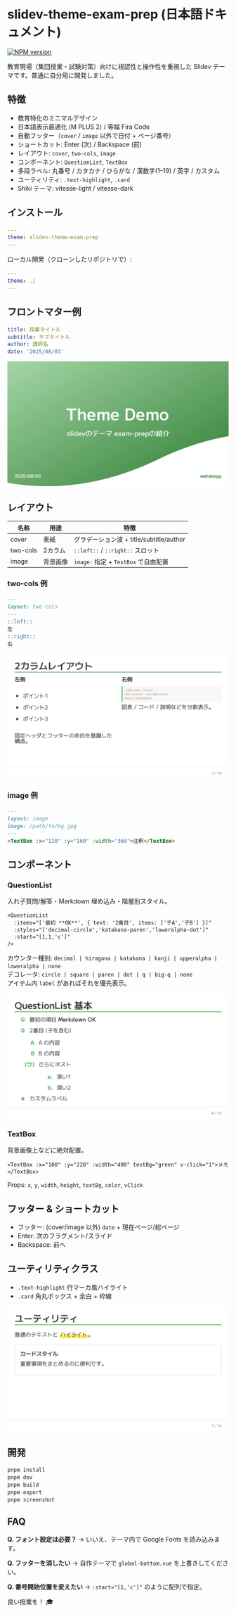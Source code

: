 # slidev-theme-exam-prep (日本語ドキュメント)

[![NPM version](https://img.shields.io/npm/v/slidev-theme-exam-prep?color=3AB9D4&label=)](https://www.npmjs.com/package/slidev-theme-exam-prep)

教育現場（集団授業・試験対策）向けに視認性と操作性を重視した Slidev テーマです。普通に自分用に開発しました。

## 特徴
- 教育特化のミニマルデザイン
- 日本語表示最適化 (M PLUS 2) / 等幅 Fira Code
- 自動フッター（`cover` / `image` 以外で日付 + ページ番号）
- ショートカット: Enter (次) / Backspace (前)
- レイアウト: `cover`, `two-cols`, `image`
- コンポーネント: `QuestionList`, `TextBox`
- 多段ラベル: 丸番号 / カタカナ / ひらがな / 漢数字(1–19) / 英字 / カスタム
- ユーティリティ: `.text-highlight`, `.card`
- Shiki テーマ: vitesse-light / vitesse-dark

## インストール
```yaml
---
theme: slidev-theme-exam-prep
---
```
ローカル開発（クローンしたリポジトリで）:
```yaml
---
theme: ./
---
```

## フロントマター例
```yaml
title: 授業タイトル
subtitle: サブタイトル
author: 講師名
date: '2025/08/03'
```

![フロントマター例](./example/1.png) 

## レイアウト
| 名称 | 用途 | 特徴 |
|------|------|------|
| cover | 表紙 | グラデーション波 + title/subtitle/author |
| two-cols | 2カラム | `::left::` / `::right::` スロット |
| image | 背景画像 | `image:` 指定 + `TextBox` で自由配置 |

### two-cols 例
```markdown
---
layout: two-cols
---
::left::
左
::right::
右
```

![two-cols 例](./example/3.png)

### image 例
```markdown
---
layout: image
image: /path/to/bg.jpg
---
<TextBox :x="120" :y="160" :width="360">注釈</TextBox>
```

## コンポーネント
### QuestionList
入れ子質問/解答・Markdown 埋め込み・階層別スタイル。
```vue
<QuestionList
  :items="['最初 **OK**', { text: '2番目', items: ['子A','子B'] }]"
  :styles="['decimal-circle','katakana-paren','loweralpha-dot']"
  :start="[1,1,'c']"
/>
```
カウンター種別: `decimal | hiragana | katakana | kanji | upperalpha | loweralpha | none`  
デコレータ: `circle | square | paren | dot | q | big-q | none`  
アイテム内 `label` があればそれを優先表示。

![QuestionList 例](./example/4.png)

### TextBox
背景画像上などに絶対配置。
```vue
<TextBox :x="100" :y="220" :width="400" textBg="green" v-click="1">メモ</TextBox>
```
Props: `x`, `y`, `width`, `height`, `textBg`, `color`, `vClick`

## フッター & ショートカット
- フッター: (cover/image 以外) `date` + 現在ページ/総ページ
- Enter: 次のフラグメント/スライド
- Backspace: 前へ

## ユーティリティクラス
- `.text-highlight` 行マーカ風ハイライト
- `.card` 角丸ボックス + 余白 + 枠線

![ユーティリティ例](./example/7.png)

## 開発
```bash
pnpm install
pnpm dev
pnpm build
pnpm export
pnpm screenshot
```

## FAQ
**Q. フォント設定は必要？** → いいえ、テーマ内で Google Fonts を読み込みます。

**Q. フッターを消したい** → 自作テーマで `global-bottom.vue` を上書きしてください。

**Q. 番号開始位置を変えたい** → `:start="[1,'c']"` のように配列で指定。

良い授業を！ 🎓
